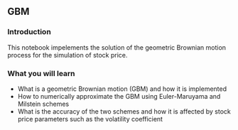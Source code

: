 ## GBM

### Introduction
This notebook impelements the solution of the geometric Brownian motion process for the simulation of stock price.

### What you will learn

* What is a geometric Brownian motion (GBM) and how it is implemented
* How to numerically approximate the GBM using Euler-Maruyama and Milstein schemes
* What is the accuracy of the two schemes and how it is affected by stock price parameters such as the volatility coefficient

